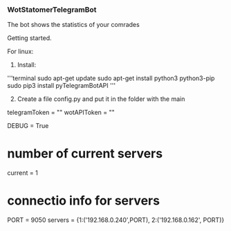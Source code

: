 ### WotStatomerTelegramBot
 The bot shows the statistics of your comrades

Getting started.

For linux:

1. Install:

'''terminal
sudo apt-get update
sudo apt-get install python3 python3-pip
sudo pip3 install pyTelegramBotAPI
'''

2. Create a file config.py and put it in the folder with the main

>
telegramToken = ""
wotAPIToken = ""

DEBUG = True

# number of current servers
current = 1
# connectio info for servers
PORT = 9050
servers = {1:('192.168.0.240',PORT), 2:('192.168.0.162', PORT)}
